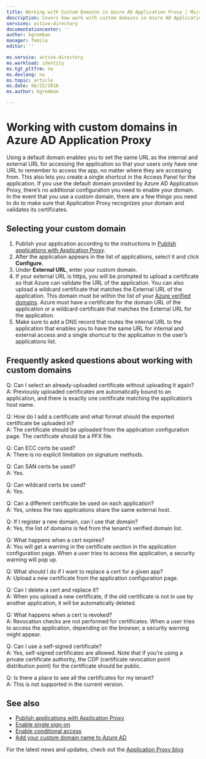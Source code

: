 ```yaml
---
title: Working with Custom Domains in Azure AD Application Proxy | Microsoft Docs
description: Covers how work with custom domains in Azure AD Application Proxy.
services: active-directory
documentationcenter: ''
author: kgremban
manager: femila
editor: ''

ms.service: active-directory
ms.workload: identity
ms.tgt_pltfrm: na
ms.devlang: na
ms.topic: article
ms.date: 06/22/2016
ms.author: kgremban

---
```

# Working with custom domains in Azure AD Application Proxy
Using a default domain enables you to set the same URL as the internal and external URL for accessing the application so that your users only have one URL to remember to access the app, no matter where they are accessing from. This also lets you create a single shortcut in the Access Panel for the application. If you use the default domain provided by Azure AD Application Proxy, there’s no additional configuration you need to enable your domain. In the event that you use a custom domain, there are a few things you need to do to make sure that Application Proxy recognizes your domain and validates its certificates.

## Selecting your custom domain
1. Publish your application according to the instructions in [Publish applications with Application Proxy](active-directory-application-proxy-publish.md).
2. After the application appears in the list of applications, select it and click **Configure**.
3. Under **External URL**, enter your custom domain.
4. If your external URL is https, you will be prompted to upload a certificate so that Azure can validate the URL of the application. You can also upload a wildcard certificate that matches the External URL of the application. This domain must be within the list of your [Azure verified domains](https://msdn.microsoft.com/library/azure/jj151788.aspx). Azure must have a certificate for the domain URL of the application or a wildcard certificate that matches the External URL for the application.
5. Make sure to add a DNS record that routes the internal URL to the application that enables you to have the same URL for internal and external access and a single shortcut to the application in the user’s applications list.

## Frequently asked questions about working with custom domains
Q: Can I select an already-uploaded certificate without uploading it again?  
A: Previously uploaded certificates are automatically bound to an application, and there is exactly one certificate matching the application’s host name.  

Q: How do I add a certificate and what format should the exported certificate be uploaded in?  
A: The certificate should be uploaded from the application configuration page. The certificate should be a PFX file.  

Q: Can ECC certs be used?  
A: There is no explicit limitation on signature methods.  

Q: Can SAN certs be used?  
A: Yes.  

Q: Can wildcard certs be used?  
A: Yes.  

Q: Can a different certificate be used on each application?  
A: Yes, unless the two applications share the same external host.  

Q: If I register a new domain, can I use that domain?  
A: Yes, the list of domains is fed from the tenant’s verified domain list.  

Q: What happens when a cert expires?  
A: You will get a warning in the certificate section in the application configuration page. When a user tries to access the application, a security warning will pop up.  

Q: What should I do if I want to replace a cert for a given app?  
A: Upload a new certificate from the application configuration page.  

Q: Can I delete a cert and replace it?  
A: When you upload a new certificate, if the old certificate is not in use by another application, it will be automatically deleted.  

Q: What happens when a cert is revoked?  
A: Revocation checks are not performed for certificates. When a user tries to access the application, depending on the browser, a security warning might appear.  

Q: Can I use a self-signed certificate?  
A: Yes, self-signed certificates are allowed. Note that if you’re using a private certificate authority, the CDP (certificate revocation point distribution point) for the certificate should be public.  

Q: Is there a place to see all the certificates for my tenant?  
A: This is not supported in the current version.  

## See also
* [Publish applications with Application Proxy](active-directory-application-proxy-publish.md)
* [Enable single sign-on](active-directory-application-proxy-sso-using-kcd.md)
* [Enable conditional access](active-directory-application-proxy-conditional-access.md)
* [Add your custom domain name to Azure AD](active-directory-add-domain.md)

For the latest news and updates, check out the [Application Proxy blog](http://blogs.technet.com/b/applicationproxyblog/)

